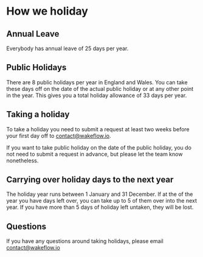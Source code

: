 # How we holiday

## Annual Leave
Everybody has annual leave of 25 days per year.

## Public Holidays
There are 8 public holidays per year in England and Wales. You can take these days off on the date of the actual public holiday or at any other point in the year. This gives you a total holiday allowance of 33 days per year. 

## Taking a holiday
To take a holiday you need to submit a request at least two weeks before your first day off to contact@wakeflow.io. 

If you want to take public holiday on the date of the public holiday, you do not need to submit a request in advance, but please let the team know nonetheless.

## Carrying over holiday days to the next year
The holiday year runs between 1 January and 31 December. If at the of the year you have days left over, you can take up to 5 of them over into the next year. If you have more than 5 days of holiday left untaken, they will be lost. 

## Questions
If you have any questions around taking holidays, please email contact@wakeflow.io